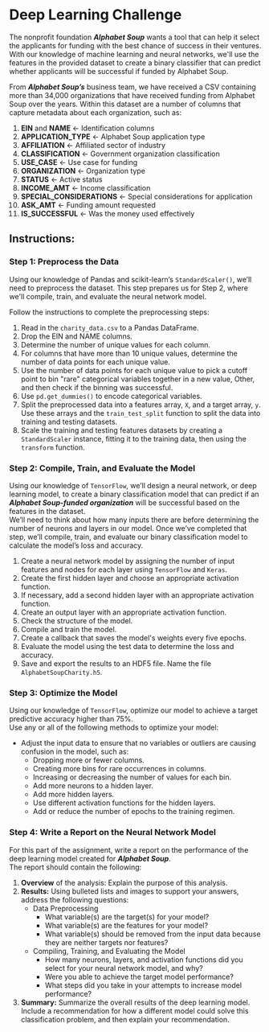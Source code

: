 # Deep Learning Challenge
The nonprofit foundation ***Alphabet Soup*** wants a tool that can help it select the applicants for funding with the best chance of success in their ventures.
With our knowledge of machine learning and neural networks, we'll use the features in the provided dataset to create a binary classifier that can predict whether applicants will be successful if funded by Alphabet Soup. 

From ***Alphabet Soup’s*** business team, we have received a CSV containing more than 34,000 organizations that have received funding from Alphabet Soup over the years. Within this dataset are a number of columns that capture metadata about each organization, such as:
    <ol> 
        <li> **EIN** and **NAME** &larr; Identification columns </li>
        <li> **APPLICATION_TYPE** &larr; Alphabet Soup application type </li>
        <li> **AFFILIATION** &larr; Affiliated sector of industry </li>
        <li> **CLASSIFICATION** &larr; Government organization classification </li>
        <li> **USE_CASE** &larr; Use case for funding </li>
        <li> **ORGANIZATION** &larr; Organization type </li>
        <li> **STATUS** &larr; Active status </li>
        <li> **INCOME_AMT** &larr; Income classification </li>
        <li> **SPECIAL_CONSIDERATIONS** &larr; Special considerations for application </li>
        <li> **ASK_AMT** &larr; Funding amount requested </li>
        <li> **IS_SUCCESSFUL** &larr; Was the money used effectively </li>
    </ol>


## Instructions:

### Step 1: Preprocess the Data
Using our knowledge of Pandas and scikit-learn’s `StandardScaler()`, we’ll need to preprocess the dataset. This step prepares us for Step 2, where we'll compile, train, and evaluate the neural network model.

Follow the instructions to complete the preprocessing steps:
1. Read in the `charity_data.csv` to a Pandas DataFrame.
2. Drop the EIN and NAME columns.
3. Determine the number of unique values for each column.
4. For columns that have more than 10 unique values, determine the number of data points for each unique value.
5. Use the number of data points for each unique value to pick a cutoff point to bin "rare" categorical variables together in a new value, Other, and then check if the binning was successful.
6. Use `pd.get_dummies()` to encode categorical variables.
7. Split the preprocessed data into a features array, `X`, and a target array, `y`. Use these arrays and the `train_test_split` function to split the data into training and testing datasets.
8. Scale the training and testing features datasets by creating a `StandardScaler` instance, fitting it to the training data, then using the `transform` function.

### Step 2: Compile, Train, and Evaluate the Model
Using our knowledge of `TensorFlow`, we’ll design a neural network, or deep learning model, to create a binary classification model that can predict if an ***Alphabet Soup-funded organization*** will be successful based on the features in the dataset. <br> 
We’ll need to think about how many inputs there are before determining the number of neurons and layers in our model. Once we’ve completed that step, we’ll compile, train, and evaluate our binary classification model to calculate the model’s loss and accuracy.
1. Create a neural network model by assigning the number of input features and nodes for each layer using `TensorFlow` and `Keras`.
2. Create the first hidden layer and choose an appropriate activation function.
3. If necessary, add a second hidden layer with an appropriate activation function.
4. Create an output layer with an appropriate activation function.
5. Check the structure of the model.
6. Compile and train the model.
7. Create a callback that saves the model's weights every five epochs.
8. Evaluate the model using the test data to determine the loss and accuracy.
9. Save and export the results to an HDF5 file. Name the file `AlphabetSoupCharity.h5`.


### Step 3: Optimize the Model
Using our knowledge of `TensorFlow`, optimize our model to achieve a target predictive accuracy higher than 75%. <br>
Use any or all of the following methods to optimize your model:
* Adjust the input data to ensure that no variables or outliers are causing confusion in the model, such as:
    * Dropping more or fewer columns.
    * Creating more bins for rare occurrences in columns.
    * Increasing or decreasing the number of values for each bin.
    * Add more neurons to a hidden layer.
    * Add more hidden layers.
    * Use different activation functions for the hidden layers.
    * Add or reduce the number of epochs to the training regimen.

### Step 4: Write a Report on the Neural Network Model
For this part of the assignment, write a report on the performance of the deep learning model created for ***Alphabet Soup***. <br>
The report should contain the following:
1. **Overview** of the analysis: Explain the purpose of this analysis.
2. **Results:** Using bulleted lists and images to support your answers, address the following questions:
    * Data Preprocessing
        * What variable(s) are the target(s) for your model?
        * What variable(s) are the features for your model?
        * What variable(s) should be removed from the input data because they are neither targets nor features?
    * Compiling, Training, and Evaluating the Model
        * How many neurons, layers, and activation functions did you select for your neural network model, and why?
        * Were you able to achieve the target model performance?
        * What steps did you take in your attempts to increase model performance?
3. **Summary:** Summarize the overall results of the deep learning model. Include a recommendation for how a different model could solve this classification problem, and then explain your recommendation.


